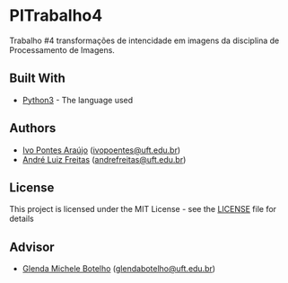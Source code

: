 # PITrabalho4

Trabalho #4 transformações de intencidade em imagens da disciplina de  Processamento de Imagens.

## Built With

* [Python3](https://docs.python.org/3/) - The language used 

## Authors

* [Ivo Pontes Araújo](https://github.com/poentes) (ivopoentes@uft.edu.br)
* [André Luiz Freitas](https://github.com/andreluizfreitas) (andrefreitas@uft.edu.br)


## License

This project is licensed under the MIT License - see the [LICENSE](LICENSE) file for details

## Advisor

* [Glenda Michele Botelho](http://github.com/) (glendabotelho@uft.edu.br)

